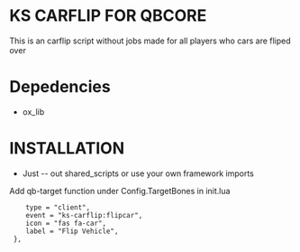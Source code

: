 # KS CARFLIP FOR QBCORE

This is an carflip script without jobs made for all players who cars are fliped over


# Depedencies

* ox_lib



# INSTALLATION

* Just -- out shared_scripts or use your own framework imports

Add qb-target function under Config.TargetBones in init.lua

```{
    type = "client",
    event = "ks-carflip:flipcar",
    icon = "fas fa-car",
    label = "Flip Vehicle",
 },
```



